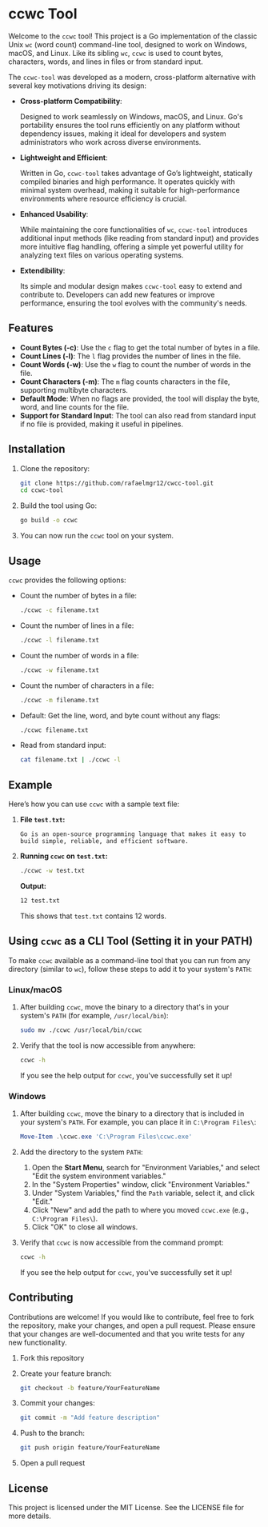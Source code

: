 
# ccwc Tool

Welcome to the `ccwc` tool! This project is a Go implementation of the classic Unix `wc` (word count) command-line tool, designed to work on Windows, macOS, and Linux. Like its sibling `wc`, `ccwc` is used to count bytes, characters, words, and lines in files or from standard input.

The `ccwc-tool` was developed as a modern, cross-platform alternative with several key motivations driving its design:

- **Cross-platform Compatibility**:

    Designed to work seamlessly on Windows, macOS, and Linux. Go's portability ensures the tool runs efficiently on any platform without dependency issues, making it ideal for developers and system administrators who work across diverse environments.

- **Lightweight and Efficient**:

    Written in Go, `ccwc-tool` takes advantage of Go’s lightweight, statically compiled binaries and high performance. It operates quickly with minimal system overhead, making it suitable for high-performance environments where resource efficiency is crucial.

- **Enhanced Usability**:

    While maintaining the core functionalities of `wc`, `ccwc-tool` introduces additional input methods (like reading from standard input) and provides more intuitive flag handling, offering a simple yet powerful utility for analyzing text files on various operating systems.

- **Extendibility**:

    Its simple and modular design makes `ccwc-tool` easy to extend and contribute to. Developers can add new features or improve performance, ensuring the tool evolves with the community's needs.

## Features

- **Count Bytes (-c)**: Use the `c` flag to get the total number of bytes in a file.
- **Count Lines (-l)**: The `l` flag provides the number of lines in the file.
- **Count Words (-w)**: Use the `w` flag to count the number of words in the file.
- **Count Characters (-m)**: The `m` flag counts characters in the file, supporting multibyte characters.
- **Default Mode**: When no flags are provided, the tool will display the byte, word, and line counts for the file.
- **Support for Standard Input**: The tool can also read from standard input if no file is provided, making it useful in pipelines.

## Installation

1. Clone the repository:

    ```bash
    git clone https://github.com/rafaelmgr12/cwcc-tool.git
    cd ccwc-tool
    ```

2. Build the tool using Go:

    ```bash
    go build -o ccwc
    ```

3. You can now run the `ccwc` tool on your system.

## Usage

`ccwc` provides the following options:

- Count the number of bytes in a file:

    ```bash
    ./ccwc -c filename.txt
    ```

- Count the number of lines in a file:

    ```bash
    ./ccwc -l filename.txt
    ```

- Count the number of words in a file:

    ```bash
    ./ccwc -w filename.txt
    ```

- Count the number of characters in a file:

    ```bash
    ./ccwc -m filename.txt
    ```

- Default: Get the line, word, and byte count without any flags:

    ```bash
    ./ccwc filename.txt
    ```

- Read from standard input:

    ```bash
    cat filename.txt | ./ccwc -l
    ```

## Example

Here’s how you can use `ccwc` with a sample text file:

1. **File `test.txt`:**

    ```text
    Go is an open-source programming language that makes it easy to build simple, reliable, and efficient software.
    ```

2. **Running `ccwc` on `test.txt`:**

    ```bash
    ./ccwc -w test.txt
    ```

    **Output:**

    ```bash
    12 test.txt
    ```

    This shows that `test.txt` contains 12 words.

## Using `ccwc` as a CLI Tool (Setting it in your PATH)

To make `ccwc` available as a command-line tool that you can run from any directory (similar to `wc`), follow these steps to add it to your system's `PATH`:

### Linux/macOS

1. After building `ccwc`, move the binary to a directory that's in your system's `PATH` (for example, `/usr/local/bin`):

    ```bash
    sudo mv ./ccwc /usr/local/bin/ccwc
    ```

2. Verify that the tool is now accessible from anywhere:

    ```bash
    ccwc -h
    ```

   If you see the help output for `ccwc`, you've successfully set it up!

### Windows

1. After building `ccwc`, move the binary to a directory that is included in your system's `PATH`. For example, you can place it in `C:\Program Files\`:

    ```powershell
    Move-Item .\ccwc.exe 'C:\Program Files\ccwc.exe'
    ```

2. Add the directory to the system `PATH`:

    1. Open the **Start Menu**, search for "Environment Variables," and select "Edit the system environment variables."
    2. In the "System Properties" window, click "Environment Variables."
    3. Under "System Variables," find the `Path` variable, select it, and click "Edit."
    4. Click "New" and add the path to where you moved `ccwc.exe` (e.g., `C:\Program Files\`).
    5. Click "OK" to close all windows.

3. Verify that `ccwc` is now accessible from the command prompt:

    ```bash
    ccwc -h
    ```

   If you see the help output for `ccwc`, you've successfully set it up!

## Contributing

Contributions are welcome! If you would like to contribute, feel free to fork the repository, make your changes, and open a pull request. Please ensure that your changes are well-documented and that you write tests for any new functionality.

1. Fork this repository
2. Create your feature branch:

    ```bash
    git checkout -b feature/YourFeatureName
    ```

3. Commit your changes:

    ```bash
    git commit -m "Add feature description"
    ```

4. Push to the branch:

    ```bash
    git push origin feature/YourFeatureName
    ```

5. Open a pull request

## License

This project is licensed under the MIT License. See the LICENSE file for more details.
